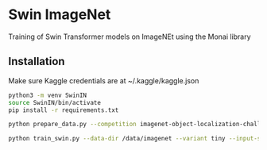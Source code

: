 # Swin ImageNet

Training of Swin Transformer models on ImageNEt using the Monai library

## Installation

Make sure Kaggle credentials are at ~/.kaggle/kaggle.json

```bash
python3 -m venv SwinIN
source SwinIN/bin/activate
pip install -r requirements.txt

python prepare_data.py --competition imagenet-object-localization-challenge --dest /data/imagenet --keep-archives

python train_swin.py --data-dir /data/imagenet --variant tiny --input-size 224 --batch-size 256 --epochs 90 --workers 8 --output-dir ./checkpoints

